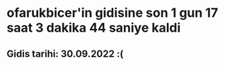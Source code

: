 # ofarukbicer'in gidisine son 1 gun 17 saat 3 dakika 44 saniye kaldi

## Gidis tarihi: 30.09.2022 :(